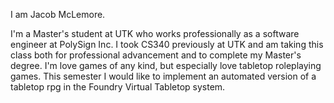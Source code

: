 I am Jacob McLemore.

I'm a Master's student at UTK who works professionally as a software engineer at PolySign Inc.
I took CS340 previously at UTK and am taking this class both for professional advancement and to complete my Master's degree.
I'm love games of any kind, but especially love tabletop roleplaying games.
This semester I would like to implement an automated version of a tabletop rpg in the Foundry Virtual Tabletop system.
